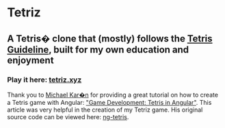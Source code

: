 # Tetriz

## A Tetris� clone that (mostly) follows the [Tetris Guideline](https://tetris.wiki/Tetris_Guideline), built for my own education and enjoyment

### Play it here: [tetriz.xyz](https://tetriz.xyz)

Thank you to [Michael Kar�n](https://github.com/melcor76) for providing a great tutorial on how to create a Tetris game with Angular: ["Game Development: Tetris in Angular"](https://indepth.dev/game-development-tetris-in-angular/). This article was very helpful in the creation of my Tetriz game. His original source code can be viewed here: [ng-tetris](https://github.com/melcor76/ng-tetris).

